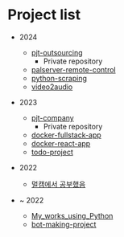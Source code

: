 # Project list

- 2024

  - [pjt-outsourcing](https://github.com/mhd329/pjt-outsourcing)
    - Private repository
  - [palserver-remote-control](https://github.com/mhd329/pjt-personal/tree/master/palserver-remote-control)
  - [python-scraping](https://github.com/mhd329/pjt-personal/tree/master/python-scraping)
  - [video2audio](https://github.com/mhd329/pjt-personal/tree/master/video2audio)

- 2023

  - [pjt-company](https://github.com/mhd329/pjt-company)
    - Private repository
  - [docker-fullstack-app](https://github.com/mhd329/pjt-personal/tree/master/docker-fullstack-app)
  - [docker-react-app](https://github.com/mhd329/pjt-personal/tree/master/docker-react-app)
  - [todo-project](https://github.com/mhd329/pjt-personal/tree/master/todo-project)

- 2022

  - [멀캠에서 공부했음](https://github.com/mhd329/pjt-team-mulcam)

- ~ 2022

  - [My_works_using_Python](https://github.com/mhd329/pjt-personal/tree/master/My_works_using_Python)
  - [bot-making-project](https://github.com/mhd329/pjt-personal/tree/master/bot-making-project)
